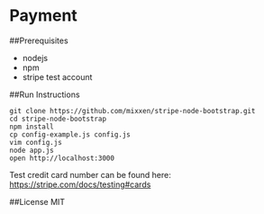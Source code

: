 Payment
=====================

##Prerequisites
* nodejs
* npm
* stripe test account

##Run Instructions
```
git clone https://github.com/mixxen/stripe-node-bootstrap.git
cd stripe-node-bootstrap
npm install
cp config-example.js config.js
vim config.js
node app.js
open http://localhost:3000
```
Test credit card number can be found here:
https://stripe.com/docs/testing#cards



##License
MIT
